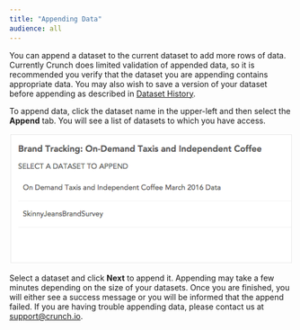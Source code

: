 ```yaml
---
title: "Appending Data"
audience: all
---
```


You can append a dataset to the current dataset to add more rows of data. Currently Crunch does limited validation of appended data, so it is recommended you verify that the dataset you are appending contains appropriate data. You may also wish to save a version of your dataset before appending as described in [Dataset History](crunch_dataset-history.html).

To append data, click the dataset name in the upper-left and then select the **Append** tab. You will see a list of datasets to which you have access.

![](images/AppendData.png)

Select a dataset and click **Next** to append it. Appending may take a few minutes depending on the size of your datasets. Once you are finished, you will either see a success message or you will be informed that the append failed. If you are having trouble appending data, please contact us at [support@crunch.io](mailto:support@crunch.io).